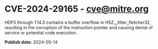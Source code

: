 # CVE-2024-29165 - cve@mitre.org

HDF5 through 1.14.3 contains a buffer overflow in H5Z__filter_fletcher32, resulting in the corruption of the instruction pointer and causing denial of service or potential code execution.

**Publish date:** 2024-05-14
